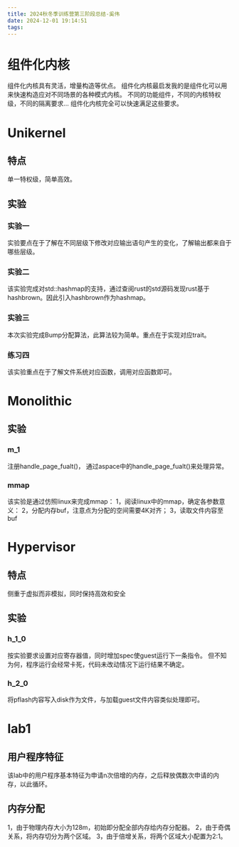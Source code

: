```yaml
---
title: 2024秋冬季训练营第三阶段总结-奚伟
date: 2024-12-01 19:14:51
tags:
---
```


# 组件化内核

组件化内核具有灵活，增量构造等优点。
组件化内核最启发我的是组件化可以用来快速构造应对不同场景的各种模式内核。
不同的功能组件，不同的内核特权级，不同的隔离要求...
组件化内核完全可以快速满足这些要求。

# Unikernel

## 特点

单一特权级，简单高效。

## 实验

### 实验一

实验要点在于了解在不同层级下修改对应输出语句产生的变化，了解输出都来自于哪些层级。

### 实验二

该实验完成对std::hashmap的支持，通过查阅rust的std源码发现rust基于hashbrown。因此引入hashbrown作为hashmap。

### 实验三

本次实验完成Bump分配算法，此算法较为简单。重点在于实现对应trait。

### 练习四

该实验重点在于了解文件系统对应函数，调用对应函数即可。

# Monolithic

## 实验

### m_1

注册handle_page_fualt()， 通过aspace中的handle_page_fualt()来处理异常。

### mmap

该实验是通过仿照linux来完成mmap：
1，阅读linux中的mmap，确定各参数意义：
2，分配内存buf，注意点为分配的空间需要4K对齐；
3，读取文件内容至buf

# Hypervisor

## 特点

侧重于虚拟而非模拟，同时保持高效和安全

## 实验

### h_1_0

按实验要求设置对应寄存器值，同时增加spec使guest运行下一条指令。
但不知为何，程序运行会经常卡死，代码未改动情况下运行结果不确定。

### h_2_0

将pflash内容写入disk作为文件，与加载guest文件内容类似处理即可。

# lab1

## 用户程序特征

该lab中的用户程序基本特征为申请n次倍增的内存，之后释放偶数次申请的内存，以此循环。

## 内存分配
1，由于物理内存大小为128m，初始即分配全部内存给内存分配器。
2，由于奇偶关系，将内存切分为两个区域。
3，由于倍增关系，将两个区域大小配置为2:1。
